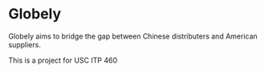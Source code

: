 # Globely 

Globely aims to bridge the gap between Chinese distributers and American suppliers.

This is a project for USC ITP 460